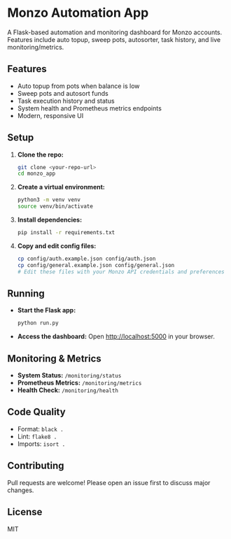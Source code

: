 # Monzo Automation App

A Flask-based automation and monitoring dashboard for Monzo accounts. Features include auto topup, sweep pots, autosorter, task history, and live monitoring/metrics.

## Features
- Auto topup from pots when balance is low
- Sweep pots and autosort funds
- Task execution history and status
- System health and Prometheus metrics endpoints
- Modern, responsive UI

## Setup
1. **Clone the repo:**
   ```bash
   git clone <your-repo-url>
   cd monzo_app
   ```
2. **Create a virtual environment:**
   ```bash
   python3 -m venv venv
   source venv/bin/activate
   ```
3. **Install dependencies:**
   ```bash
   pip install -r requirements.txt
   ```
4. **Copy and edit config files:**
   ```bash
   cp config/auth.example.json config/auth.json
   cp config/general.example.json config/general.json
   # Edit these files with your Monzo API credentials and preferences
   ```

## Running
- **Start the Flask app:**
  ```bash
  python run.py
  ```
- **Access the dashboard:**
  Open [http://localhost:5000](http://localhost:5000) in your browser.

## Monitoring & Metrics
- **System Status:** `/monitoring/status`
- **Prometheus Metrics:** `/monitoring/metrics`
- **Health Check:** `/monitoring/health`

## Code Quality
- Format: `black .`
- Lint: `flake8 .`
- Imports: `isort .`

## Contributing
Pull requests are welcome! Please open an issue first to discuss major changes.

## License
MIT 
